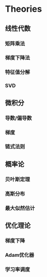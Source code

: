 # Theories

## 线性代数

### 矩阵乘法

### 梯度下降法

### 特征值分解

### SVD

## 微积分
### 导数/偏导数

### 梯度

### 链式法则

## 概率论

### 贝叶斯定理

### 高斯分布

### 最大似然估计

## 优化理论

### 梯度下降

### Adam优化器

### 学习率调度